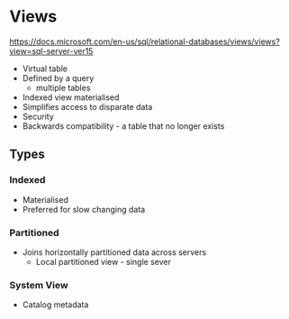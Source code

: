 # Views
https://docs.microsoft.com/en-us/sql/relational-databases/views/views?view=sql-server-ver15

- Virtual table
- Defined by a query
  - multiple tables
- Indexed view materialised
- Simplifies access to disparate data
- Security
- Backwards compatibility - a table that no longer exists

## Types
### Indexed
- Materialised
- Preferred for slow changing data

### Partitioned
- Joins horizontally partitioned data across servers
  -  Local partitioned view - single sever

### System View
- Catalog metadata

